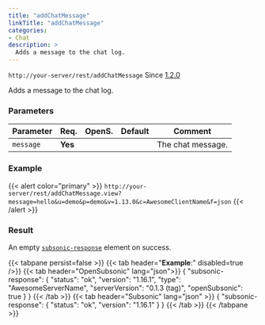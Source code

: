 ```yaml
---
title: "addChatMessage"
linkTitle: "addChatMessage"
categories:
- Chat
description: >
  Adds a message to the chat log.
---
```


`http://your-server/rest/addChatMessage` Since [1.2.0](../../subsonic-versions)

Adds a message to the chat log.

### Parameters

| Parameter | Req. | OpenS. | Default | Comment |
| --- | --- | --- | --- | --- |
| `message` | **Yes** |   |  | The chat message. |

### Example

{{< alert color="primary" >}} `http://your-server/rest/addChatMessage.view?message=hello&u=demo&p=demo&v=1.13.0&c=AwesomeClientName&f=json` {{< /alert >}}

### Result

An empty [`subsonic-response`](../../responses/subsonic-response) element on success.

{{< tabpane persist=false >}}
{{< tab header="**Example**:" disabled=true />}}
{{< tab header="OpenSubsonic" lang="json">}}
{
  "subsonic-response": {
    "status": "ok",
    "version": "1.16.1",
    "type": "AwesomeServerName",
    "serverVersion": "0.1.3 (tag)",
    "openSubsonic": true
  }
}
{{< /tab >}}
{{< tab header="Subsonic" lang="json" >}}
{
  "subsonic-response": {
    "status": "ok",
    "version": "1.16.1"
  }
}
{{< /tab >}}
{{< /tabpane >}}
